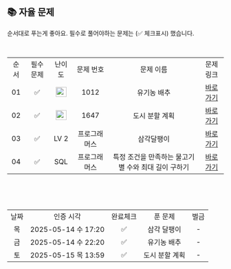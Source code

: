 
## 📚 자율 문제

순서대로 푸는게 좋아요.
필수로 풀어야하는 문제는 (✅ 체크표시) 했습니다.

<br/>
<table>
  <tr>
    <td align="center">순서</td>
    <td align="center">필수 문제</td>
    <td align="center">난이도</td>
    <td align="center">문제 번호</td>
    <td align="center">문제 이름</td>
    <td align="center">문제 링크</td>
  </tr>
  <tr>
    <td align="center">01</td>
    <td align="center">✅</td>
    <td align="center"><img height="23px" width="25px" src="https://d2gd6pc034wcta.cloudfront.net/tier/9.svg"></td>
    <td align="center">1012</td>
    <td align="center">유기농 배추 </td>
    <td align="center"><a href="https://www.acmicpc.net/problem/1012">바로가기</a></td>
  </tr>
  <tr>
    <td align="center">02</td>
    <td align="center">✅</td>
    <td align="center"><img height="23px" width="25px" src="https://d2gd6pc034wcta.cloudfront.net/tier/12.svg"></td>
    <td align="center">1647</td>
    <td align="center">도시 분할 계획 </td>
    <td align="center"><a href="https://www.acmicpc.net/problem/1647">바로가기</a></td>
  </tr>
    <tr>
    <td align="center">03</td>
    <td align="center">✅</td>
    <td align="center">LV 2</td>
    <td align="center">프로그래머스</td>
    <td align="center">삼각달팽이 </td>
    <td align="center"><a href="https://school.programmers.co.kr/learn/courses/30/lessons/68645">바로가기</a></td>
  </tr>
  <tr>
    <td align="center">04</td>
    <td align="center">✅</td>
    <td align="center">SQL</td>
    <td align="center">프로그래머스</td>
    <td align="center">특정 조건을 만족하는 물고기별 수와 최대 길이 구하기 </td>
    <td align="center"><a href="https://school.programmers.co.kr/learn/courses/30/lessons/298519">바로가기</a></td>
  </tr>
</table>
<br/><br/>

<br>

<table>
  <tr>
    <td align="center">날짜</td>
    <td align="center">인증 시각</td>
    <td align="center">완료체크</td>
    <td align="center">푼 문제</td>
    <td align="center">벌금</td>
  </tr>
<!--   <tr>
    <td align="center">목</td>
    <td align="center">2025-05-07 수 16:40</td>
    <td align="center">✅</td>
    <td align="center">그림</td>
    <td align="center">-</td>
  </tr> -->
  <tr>
    <td align="center">목</td>
    <td align="center">2025-05-14 수 17:20</td>
    <td align="center">✅</td>
    <td align="center">삼각 달팽이 </td>
    <td align="center">-</td>
  </tr>
  <tr>
    <td align="center">금</td>
    <td align="center">2025-05-14 수 22:20</td>
    <td align="center">✅</td>
    <td align="center">유기농 배추</td>
    <td align="center">-</td>
  </tr>
  <tr>
    <td align="center">토</td>
    <td align="center">2025-05-15 목 13:59</td>
    <td align="center">✅</td>
    <td align="center">도시 분할 계획</td>
    <td align="center">-</td>
  </tr>
</table>
